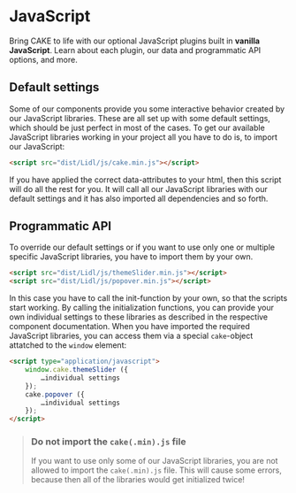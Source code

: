 # JavaScript

Bring CAKE to life with our optional JavaScript plugins built in **vanilla JavaScript**. Learn about each plugin, our data and programmatic API options, and more.

## Default settings

Some of our components provide you some interactive behavior created by our JavaScript libraries. These are all set up with some default settings, which should be just perfect in most of the cases.
To get our available JavaScript libraries working in your project all you have to do is, to import our JavaScript:

```html
<script src="dist/Lidl/js/cake.min.js"></script>
```

If you have applied the correct data-attributes to your html, then this script will do all the rest for you.
It will call all our JavaScript libraries with our default settings and it has also imported all dependencies and so forth.

## Programmatic API

To override our default settings or if you want to use only one or multiple specific JavaScript libraries, you have to import them by your own.

```html
<script src="dist/Lidl/js/themeSlider.min.js"></script>
<script src="dist/Lidl/js/popover.min.js"></script>
```

In this case you have to call the init-function by your own, so that the scripts start working. By calling the initialization functions, you can provide your own individual settings to these libraries as described in the respective component documentation.
When you have imported the required JavaScript libraries, you can access them via a special `cake`-object attatched to the `window` element:

```html
<script type="application/javascript">
    window.cake.themeSlider ({
        …individual settings
    });
    cake.popover ({
        …individual settings
    });
</script>
```

> ### Do not import the `cake(.min).js` file
>
> If you want to use only some of our JavaScript libraries, you are not allowed to import the `cake(.min).js` file. This will cause some errors, because then all of the libraries would get initialized twice!
